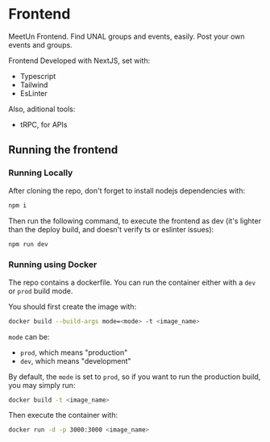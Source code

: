 # Frontend

MeetUn Frontend. Find UNAL groups and events, easily. Post your own events and groups.

Frontend Developed with NextJS, set with:

- Typescript
- Tailwind
- EsLinter

Also, aditional tools:

- tRPC, for APIs

## Running the frontend

### Running Locally

After cloning the repo, don't forget to install nodejs dependencies with:

```sh
npm i
```

Then run the following command, to execute the frontend as dev (it's lighter than the deploy build, and doesn't verify ts or eslinter issues):

```sh
npm run dev
```

### Running using Docker

The repo contains a dockerfile. You can run the container either with a `dev` or
`prod` build mode.

You should first create the image with:

```sh
docker build --build-args mode=<mode> -t <image_name>
```

`mode` can be:

- `prod`, which means "production"
- `dev`, which means "development"

By default, the `mode` is set to `prod`, so if you want to run the production build,
you may simply run:

```sh
docker build -t <image_name>
```

Then execute the container with:

```sh
docker run -d -p 3000:3000 <image_name>
```
